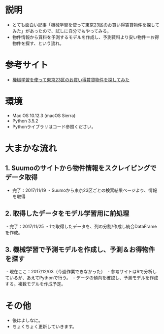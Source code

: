# 説明
- とても面白い記事「機械学習を使って東京23区のお買い得賃貸物件を探してみた」があったので、試しに自分でもやってみる。
- 物件情報から賃料を予測するモデルを作成し、予測賃料より安い物件＝お得物件を探す、という流れ。

# 参考サイト
- [機械学習を使って東京23区のお買い得賃貸物件を探してみた](http://www.analyze-world.com/entry/2017/11/09/061023)  

# 環境
- Mac OS 10.12.3 (macOS Sierra)
- Python 3.5.2
- Pythonライブラリはコード参照ください。

# 大まかな流れ
## 1. Suumoのサイトから物件情報をスクレイピングでデータ取得
- 完了：2017/11/19
  - Suumoから東京23区ごとの検索結果ページより、情報を取得
## 2. 取得したデータをモデル学習用に前処理
  - 完了：2017/11/25
  - 1で取得したデータを、列の分割/作成し統合DataFrameを作成。
## 3. 機械学習で予測モデルを作成し、予測＆お得物件を探す
  - 現在ここ：2017/12/03（今週作業できなかった）
  - 参考サイトはRで分析しているが、あえてPythonで行う。
  - データの傾向を確認し、予測モデルを作成する。複数モデルを作成予定。

# その他
- 後はよしなに。
- ちょくちょく更新していきます。
